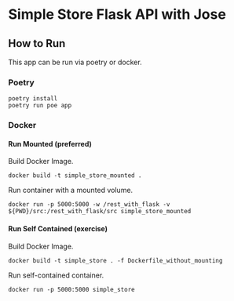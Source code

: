 # Simple Store Flask API with Jose

## How to Run
This app can be run via poetry or docker.

### Poetry
```commandline
poetry install
poetry run poe app
```

### Docker

#### Run Mounted (preferred)
Build Docker Image.
```commandline
docker build -t simple_store_mounted .
```

Run container with a mounted volume.
```commandline
docker run -p 5000:5000 -w /rest_with_flask -v ${PWD}/src:/rest_with_flask/src simple_store_mounted
```

#### Run Self Contained (exercise)
Build Docker Image.
```commandline
docker build -t simple_store . -f Dockerfile_without_mounting
```

Run self-contained container.
```commandline
docker run -p 5000:5000 simple_store
```